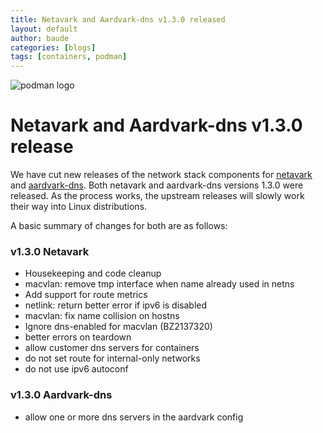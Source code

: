 ```yaml
---
title: Netavark and Aardvark-dns v1.3.0 released
layout: default
author: baude
categories: [blogs]
tags: [containers, podman]
---
```


![podman logo](../static/vectors/raw/podman.svg)

# Netavark and Aardvark-dns v1.3.0 release

We have cut new releases of the network stack components for [netavark](https://github.com/containers/netavark/releases/tag/v1.3.0)
and [aardvark-dns](https://github.com/containers/aardvark-dns/releases/tag/v1.3.0). Both netavark and aardvark-dns
versions 1.3.0 were released. As the process works, the upstream releases will slowly work their way into
Linux distributions.

A basic summary of changes for both are as follows:

### v1.3.0 Netavark

- Housekeeping and code cleanup
- macvlan: remove tmp interface when name already used in netns
- Add support for route metrics
- netlink: return better error if ipv6 is disabled
- macvlan: fix name collision on hostns
- Ignore dns-enabled for macvlan (BZ2137320)
- better errors on teardown
- allow customer dns servers for containers
- do not set route for internal-only networks
- do not use ipv6 autoconf

### v1.3.0 Aardvark-dns

- allow one or more dns servers in the aardvark config
